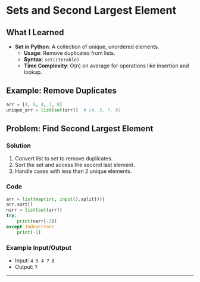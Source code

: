 
#  Sets and Second Largest Element

## What I Learned
- **Set in Python**: A collection of unique, unordered elements.
  - **Usage**: Remove duplicates from lists.
  - **Syntax**: `set(iterable)`
  - **Time Complexity**: O(n) on average for operations like insertion and lookup.

## Example: Remove Duplicates
```python
arr = [4, 5, 4, 7, 8]
unique_arr = list(set(arr))  # [4, 5, 7, 8]
```

## Problem: Find Second Largest Element
### Solution
1. Convert list to set to remove duplicates.
2. Sort the set and access the second last element.
3. Handle cases with less than 2 unique elements.

### Code
```python
arr = list(map(int, input().split()))
arr.sort()
narr = list(set(arr))
try:
    print(narr[-2])
except IndexError:
    print(-1)
```

### Example Input/Output
- Input: `4 5 4 7 8`
- Output: `7`

---

